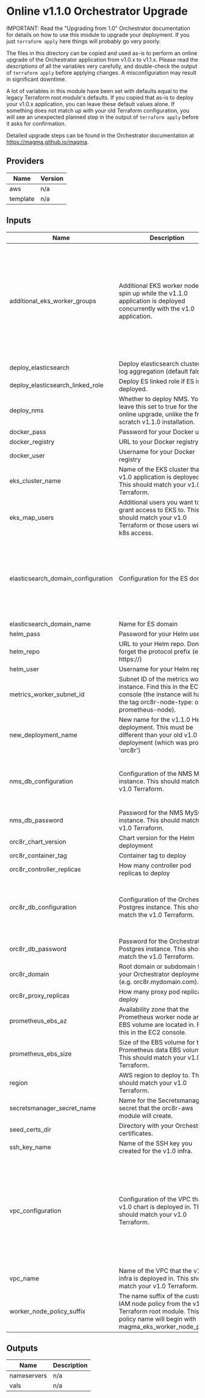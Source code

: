 Online v1.1.0 Orchestrator Upgrade
===

IMPORTANT: Read the "Upgrading from 1.0" Orchestrator documentation for details
on how to use this module to upgrade your deployment. If you just
`terraform apply` here things will probably go very poorly.

The files in this directory can be copied and used as-is to perform an online
upgrade of the Orchestrator application from v1.0.x to v1.1.x. Please read the
descriptions of all the variables very carefully, and double-check the output
of `terraform apply` before applying changes. A misconfiguration may result in
significant downtime.

A lot of variables in this module have been set with defaults equal to the
legacy Terraform root module's defaults. If you copied that as-is to deploy
your v1.0.x application, you can leave these default values alone. If something
does not match up with your old Terraform configuration, you will see an
unexpected planned step in the output of `terraform apply` before it asks
for confirmation.

Detailed upgrade steps can be found in the Orchestrator documentation at
https://magma.github.io/magma.

## Providers

| Name | Version |
|------|---------|
| aws | n/a |
| template | n/a |

## Inputs

| Name | Description | Type | Default | Required |
|------|-------------|------|---------|:-----:|
| additional\_eks\_worker\_groups | Additional EKS worker nodes to spin up while the v1.1.0 application is deployed concurrently with the v1.0 application. | `any` | <pre>[<br>  {<br>    "asg_desired_capacity": 3,<br>    "asg_min_size": 3,<br>    "instance_type": "t3.large",<br>    "name": "wg-1",<br>    "tags": [<br>      {<br>        "key": "orc8r-node-type",<br>        "propagate_at_launch": true,<br>        "value": "orc8r-worker-node"<br>      }<br>    ]<br>  }<br>]</pre> | no |
| deploy\_elasticsearch | Deploy elasticsearch cluster for log aggregation (default false). | `bool` | `false` | no |
| deploy\_elasticsearch\_linked\_role | Deploy ES linked role if ES is deployed. | `bool` | `true` | no |
| deploy\_nms | Whether to deploy NMS. You can leave this set to true for the online upgrade, unlike the from-scratch v1.1.0 installation. | `bool` | `true` | no |
| docker\_pass | Password for your Docker user | `string` | n/a | yes |
| docker\_registry | URL to your Docker registry | `string` | n/a | yes |
| docker\_user | Username for your Docker registry | `string` | n/a | yes |
| eks\_cluster\_name | Name of the EKS cluster that the v1.0 application is deployed on. This should match your v1.0 Terraform. | `string` | n/a | yes |
| eks\_map\_users | Additional users you want to grant access to EKS to. This should match your v1.0 Terraform or those users will lose k8s access. | `any` | `[]` | no |
| elasticsearch\_domain\_configuration | Configuration for the ES domain | <pre>object({<br>    version         = string<br>    instance_type   = string<br>    instance_count  = number<br>    az_count        = number<br>    ebs_enabled     = bool<br>    ebs_volume_size = number<br>    ebs_volume_type = string<br>  })</pre> | <pre>{<br>  "az_count": 3,<br>  "ebs_enabled": true,<br>  "ebs_volume_size": 32,<br>  "ebs_volume_type": "gp2",<br>  "instance_count": 3,<br>  "instance_type": "t2.medium.elasticsearch",<br>  "version": "7.4"<br>}</pre> | no |
| elasticsearch\_domain\_name | Name for ES domain | `string` | `"orc8r-es-domain"` | no |
| helm\_pass | Password for your Helm user | `string` | n/a | yes |
| helm\_repo | URL to your Helm repo. Don't forget the protocol prefix (e.g. https://) | `string` | n/a | yes |
| helm\_user | Username for your Helm repo | `string` | n/a | yes |
| metrics\_worker\_subnet\_id | Subnet ID of the metrics worker instance. Find this in the EC2 console (the instance will have the tag orc8r-node-type: orc8r-prometheus-node). | `string` | n/a | yes |
| new\_deployment\_name | New name for the v1.1.0 Helm deployment. This must be different than your old v1.0 deployment (which was probably 'orc8r') | `string` | n/a | yes |
| nms\_db\_configuration | Configuration of the NMS MySQL instance. This should match the v1.0 Terraform. | <pre>object({<br>    identifier     = string<br>    storage_gb     = number<br>    engine_version = string<br>    instance_class = string<br>  })</pre> | <pre>{<br>  "engine_version": "5.7",<br>  "identifier": "nmsdb",<br>  "instance_class": "db.m4.large",<br>  "storage_gb": 16<br>}</pre> | no |
| nms\_db\_password | Password for the NMS MySQL instance. This should match the v1.0 Terraform. | `string` | n/a | yes |
| orc8r\_chart\_version | Chart version for the Helm deployment | `string` | `"1.4.21"` | no |
| orc8r\_container\_tag | Container tag to deploy | `string` | n/a | yes |
| orc8r\_controller\_replicas | How many controller pod replicas to deploy | `number` | `2` | no |
| orc8r\_db\_configuration | Configuration of the Orchestrator Postgres instance. This should match the v1.0 Terraform. | <pre>object({<br>    identifier     = string<br>    storage_gb     = number<br>    engine_version = string<br>    instance_class = string<br>  })</pre> | <pre>{<br>  "engine_version": "9.6.11",<br>  "identifier": "orc8rdb",<br>  "instance_class": "db.m4.large",<br>  "storage_gb": 32<br>}</pre> | no |
| orc8r\_db\_password | Password for the Orchestrator Postgres instance. This should match the v1.0 Terraform. | `string` | n/a | yes |
| orc8r\_domain | Root domain or subdomain for your Orchestrator deployment (e.g. orc8r.mydomain.com). | `string` | n/a | yes |
| orc8r\_proxy\_replicas | How many proxy pod replicas to deploy | `number` | `2` | no |
| prometheus\_ebs\_az | Availability zone that the Prometheus worker node and EBS volume are located in. Find this in the EC2 console. | `string` | n/a | yes |
| prometheus\_ebs\_size | Size of the EBS volume for the Prometheus data EBS volume. This should match your v1.0 Terraform. | `number` | `64` | no |
| region | AWS region to deploy to. This should match your v1.0 Terraform. | `string` | n/a | yes |
| secretsmanager\_secret\_name | Name for the Secretsmanager secret that the orc8r-aws module will create. | `string` | n/a | yes |
| seed\_certs\_dir | Directory with your Orchestrator certificates. | `string` | n/a | yes |
| ssh\_key\_name | Name of the SSH key you created for the v1.0 infra. | `string` | n/a | yes |
| vpc\_configuration | Configuration of the VPC that the v1.0 chart is deployed in. This should match your v1.0 Terraform. | <pre>object({<br>    cidr            = string<br>    public_subnets  = list(string)<br>    private_subnets = list(string)<br>    db_subnets      = list(string)<br>  })</pre> | <pre>{<br>  "cidr": "10.10.0.0/16",<br>  "db_subnets": [<br>    "10.10.11.0/24",<br>    "10.10.12.0/24",<br>    "10.10.13.0/24"<br>  ],<br>  "private_subnets": [],<br>  "public_subnets": [<br>    "10.10.1.0/24",<br>    "10.10.2.0/24",<br>    "10.10.3.0/24"<br>  ]<br>}</pre> | no |
| vpc\_name | Name of the VPC that the v1.0 infra is deployed in. This should match your v1.0 Terraform. | `string` | n/a | yes |
| worker\_node\_policy\_suffix | The name suffix of the custom IAM node policy from the v1.0 Terraform root module. This policy name will begin with magma\_eks\_worker\_node\_policy. | `string` | n/a | yes |

## Outputs

| Name | Description |
|------|-------------|
| nameservers | n/a |
| vals | n/a |